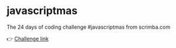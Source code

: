 # javascriptmas
The 24 days of coding challenge #javascriptmas from scrimba.com

👉 [Challenge link](https://scrimba.com/learn/adventcalendar)

